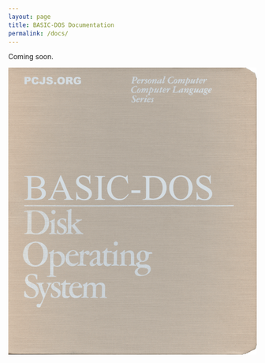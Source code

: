```yaml
---
layout: page
title: BASIC-DOS Documentation
permalink: /docs/
---
```


Coming soon.

![BASIC-DOS 1.00](../assets/images/BASIC-DOS-Cover.gif)

